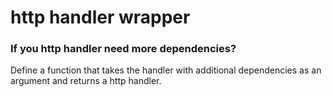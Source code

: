 # http handler wrapper

### If you http handler need more dependencies? 

Define a function that takes the handler with additional dependencies as an argument 
and returns a http handler.

